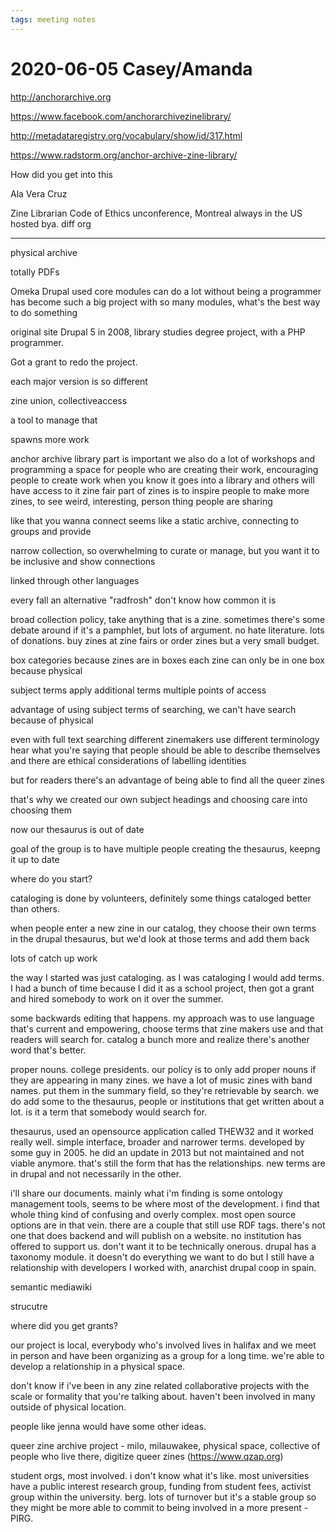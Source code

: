 ```yaml
---
tags: meeting notes
---
```


# 2020-06-05 Casey/Amanda

http://anchorarchive.org

https://www.facebook.com/anchorarchivezinelibrary/

http://metadataregistry.org/vocabulary/show/id/317.html

https://www.radstorm.org/anchor-archive-zine-library/

How did you get into this

Ala Vera Cruz

Zine Librarian Code of Ethics unconference, Montreal
always in the US hosted bya. diff org

---

physical archive

totally PDFs

Omeka
Drupal
	used core modules
		can do a lot without being a programmer
		has become such a big project with so many modules, what's the best way to do something

original site Drupal 5 in 2008, library studies degree project, with a PHP programmer.

Got a grant to redo the project.

each major version is so different

zine union, collectiveaccess

a tool to manage that

spawns more work

anchor archive
library part is important
we also do a lot of workshops and programming
a space for people who are creating their work, encouraging people to create work when you know it goes into a library and others will have access to it
zine fair
part of zines is to inspire people to make more zines, to see weird, interesting, person thing people are sharing

like that you wanna connect
seems like a static archive, connecting to groups and provide 

narrow collection, so overwhelming to curate or manage, but you want it to be inclusive and show connections

linked through other languages

every fall an alternative "radfrosh" don't know how common it is

broad collection policy, take anything that is a zine. sometimes there's some debate around if it's a pamphlet, but lots of argument. no hate literature. lots of donations. buy zines at zine fairs or order zines but a very small budget.

box categories because zines are in boxes
each zine can only be in one box because physical

subject terms apply additional terms
multiple points of access

advantage of using subject terms of searching, we can't have search because of physical

even with full text searching different zinemakers use different terminology
hear what you're saying that people should be able to describe themselves and there are ethical considerations of labelling identities

but for readers there's an advantage of being able to find all the queer zines

that's why we created our own subject headings and choosing care into choosing them

now our thesaurus is out of date

goal of the group is to have multiple people creating the thesaurus, keepng it up to date

where do you start?

cataloging is done by volunteers, definitely some things cataloged better than others. 

when people enter a new zine in our catalog, they choose their own terms in the drupal thesaurus, but we'd look at those terms and add them back

lots of catch up work

the way I started was just cataloging. as I was cataloging I would add terms. I had a bunch of time because I did it as a school project, then got a grant and hired somebody to work on it over the summer.

some backwards editing that happens. my approach was to use language that's current and empowering, choose terms that zine makers use and that readers will search for. catalog a bunch more and realize there's another word that's better.

proper nouns. college presidents. our policy is to only add proper nouns if they are appearing in many zines. we have a lot of music zines with band names. put them in the summary field, so they're retrievable by search. we do add some to the thesaurus, people or institutions that get written about a lot. is it a term that somebody would search for. 

thesaurus, used an opensource application called THEW32 and it worked really well. simple interface, broader and narrower terms. developed by some guy in 2005. he did an update in 2013 but not maintained and not viable anymore. that's still the form that has the relationships. new terms are in drupal and not necessarily in the other.

i'll share our documents. mainly what i'm finding is some ontology management tools, seems to be where most of the development. i find that whole thing kind of confusing and overly complex. most open source options are in that vein. there are a couple that still use RDF tags. there's not one that does backend and will publish on a website. no institution has offered to support us. don't want it to be technically onerous. drupal has a taxonomy module. it doesn't do everything we want to do but I still have a relationship with developers I worked with, anarchist drupal coop in spain. 

semantic mediawiki 

strucutre

where did you get grants?

our project is local, everybody who's involved lives in halifax and we meet in person and have been organizing as a group for a long time. we're able to develop a relationship in a physical space. 

don't know if i've been in any zine related collaborative projects with the scale or formality that you're talking about. haven't been involved in many outside of physical location. 

people like jenna would have some other ideas. 

queer zine archive project - milo, milauwakee, physical space, collective of people who live there, digitize queer zines (https://www.qzap.org)

student orgs, most involved. i don't know what it's like. most universities have a public interest research group, funding from student fees, activist group within the university. berg. lots of turnover but it's a stable group so they might be more able to commit to being involved in a more present - PIRG.